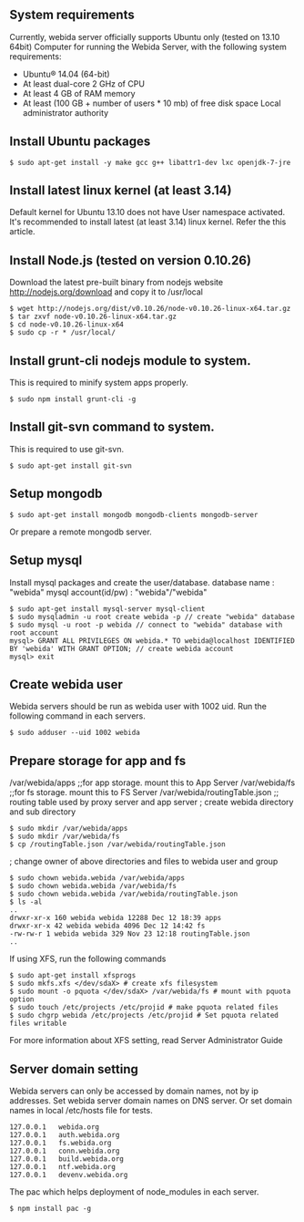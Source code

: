 ## System requirements
Currently, webida server officially supports Ubuntu only (tested on 13.10 64bit)
Computer for running the Webida Server, with the following system requirements:
* Ubuntu® 14.04 (64-bit)
* At least dual-core 2 GHz of CPU
* At least 4 GB of RAM memory 
* At least (100 GB + number of users * 10 mb) of free disk space
Local administrator authority

## Install Ubuntu packages


    $ sudo apt-get install -y make gcc g++ libattr1-dev lxc openjdk-7-jre

## Install latest linux kernel (at least 3.14)
Default kernel for Ubuntu 13.10 does not have User namespace activated. It's recommended to install latest (at least 3.14) linux kernel. Refer the this article.


## Install Node.js (tested on version 0.10.26)
Download the latest pre-built binary from nodejs website http://nodejs.org/download and copy it to /usr/local

    $ wget http://nodejs.org/dist/v0.10.26/node-v0.10.26-linux-x64.tar.gz
    $ tar zxvf node-v0.10.26-linux-x64.tar.gz
    $ cd node-v0.10.26-linux-x64
    $ sudo cp -r * /usr/local/

## Install grunt-cli nodejs module to system.

This is required to minify system apps properly.

    $ sudo npm install grunt-cli -g

## Install git-svn command to system.
This is required to use git-svn.

    $ sudo apt-get install git-svn

## Setup mongodb

    $ sudo apt-get install mongodb mongodb-clients mongodb-server
Or prepare a remote mongodb server.


## Setup mysql
Install mysql packages and create the user/database.
database name : "webida"
mysql account(id/pw) : "webida"/"webida"

    $ sudo apt-get install mysql-server mysql-client
    $ sudo mysqladmin -u root create webida -p // create "webida" database
    $ sudo mysql -u root -p webida // connect to "webida" database with root account
    mysql> GRANT ALL PRIVILEGES ON webida.* TO webida@localhost IDENTIFIED BY 'webida' WITH GRANT OPTION; // create webida account
    mysql> exit


## Create webida user
Webida servers should be run as webida user with 1002 uid. Run the following command in each servers.

    $ sudo adduser --uid 1002 webida

## Prepare storage for app and fs
 
/var/webida/apps ;;for app storage. mount this to App Server
/var/webida/fs ;;for fs storage. mount this to FS Server
/var/webida/routingTable.json ;; routing table used by proxy server and app server
; create webida directory and sub directory

    $ sudo mkdir /var/webida/apps
    $ sudo mkdir /var/webida/fs
    $ cp /routingTable.json /var/webida/routingTable.json

; change owner of above directories and files to webida user and group

    $ sudo chown webida.webida /var/webida/apps
    $ sudo chown webida.webida /var/webida/fs
    $ sudo chown webida.webida /var/webida/routingTable.json
    $ ls -al
    ..
    drwxr-xr-x 160 webida webida 12288 Dec 12 18:39 apps
    drwxr-xr-x 42 webida webida 4096 Dec 12 14:42 fs
    -rw-rw-r 1 webida webida 329 Nov 23 12:18 routingTable.json
    ..
If using XFS, run the following commands

    $ sudo apt-get install xfsprogs
    $ sudo mkfs.xfs </dev/sdaX> # create xfs filesystem
    $ sudo mount -o pquota </dev/sdaX> /var/webida/fs # mount with pquota option
    $ sudo touch /etc/projects /etc/projid # make pquota related files
    $ sudo chgrp webida /etc/projects /etc/projid # Set pquota related files writable

For more information about XFS setting, read Server Administrator Guide


## Server domain setting
Webida servers can only be accessed by domain names, not by ip addresses.
Set webida server domain names on DNS server. Or set domain names in local /etc/hosts file for tests.

    127.0.0.1   webida.org
    127.0.0.1   auth.webida.org
    127.0.0.1   fs.webida.org
    127.0.0.1   conn.webida.org
    127.0.0.1   build.webida.org
    127.0.0.1   ntf.webida.org
    127.0.0.1   devenv.webida.org
    
 
The pac which helps deployment of node_modules in each server. 

    $ npm install pac -g
